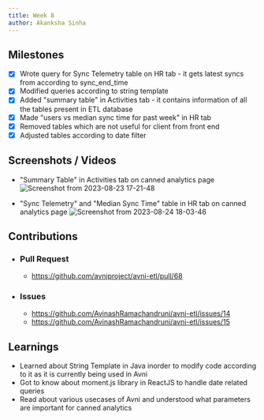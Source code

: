 ```yaml
---
title: Week 8
author: Akanksha Sinha
---
```


## Milestones
- [x] Wrote query for Sync Telemetry table on HR tab - it gets latest syncs from according to sync_end_time
- [x] Modified queries according to string template
- [x] Added "summary table" in Activities tab - it contains information of all the tables present in ETL database
- [x] Made "users vs median sync time for past week" in HR tab 
- [x] Removed tables which are not useful for client from front end
- [x] Adjusted tables according to date filter

## Screenshots / Videos 
- "Summary Table" in Activities tab on canned analytics page
![Screenshot from 2023-08-23 17-21-48](https://github.com/ak2502/c4gt-milestones/assets/56317982/c73d2345-9aa8-466a-bd86-e692221d1073)

- "Sync Telemetry" and "Median Sync Time" table in HR tab on canned analytics page
![Screenshot from 2023-08-24 18-03-46](https://github.com/ak2502/c4gt-milestones/assets/56317982/d8270388-97f4-4ae3-89c4-d1ee16e836c5)

## Contributions
- ### Pull Request
	- https://github.com/avniproject/avni-etl/pull/68 
	

- ### Issues
	- https://github.com/AvinashRamachandruni/avni-etl/issues/14
	- https://github.com/AvinashRamachandruni/avni-etl/issues/15

## Learnings
- Learned about String Template in Java inorder to modify code according to it as it is currently being used in Avni
- Got to know about moment.js library in ReactJS to handle date related queries
- Read about various usecases of Avni and understood what parameters are important for canned analytics
